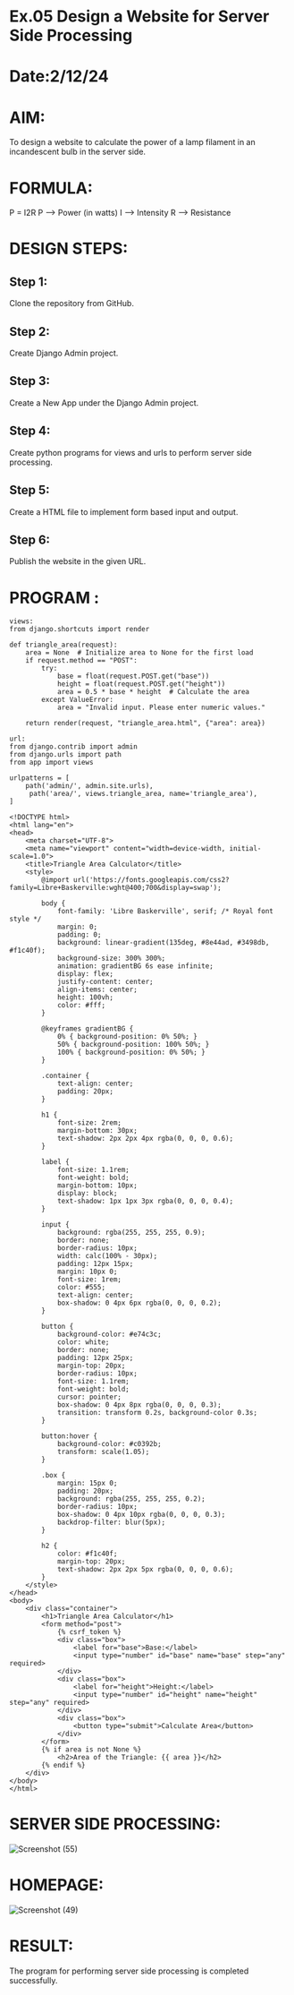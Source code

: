 # Ex.05 Design a Website for Server Side Processing
# Date:2/12/24
# AIM:
To design a website to calculate the power of a lamp filament in an incandescent bulb in the server side.

# FORMULA:
P = I2R
P --> Power (in watts)
 I --> Intensity
 R --> Resistance

# DESIGN STEPS:
## Step 1:
Clone the repository from GitHub.

## Step 2:
Create Django Admin project.

## Step 3:
Create a New App under the Django Admin project.

## Step 4:
Create python programs for views and urls to perform server side processing.

## Step 5:
Create a HTML file to implement form based input and output.

## Step 6:
Publish the website in the given URL.

# PROGRAM :
~~~
views:
from django.shortcuts import render

def triangle_area(request):
    area = None  # Initialize area to None for the first load
    if request.method == "POST":
        try:
            base = float(request.POST.get("base"))
            height = float(request.POST.get("height"))
            area = 0.5 * base * height  # Calculate the area
        except ValueError:
            area = "Invalid input. Please enter numeric values."
    
    return render(request, "triangle_area.html", {"area": area})
~~~
~~~
url:
from django.contrib import admin
from django.urls import path
from app import views

urlpatterns = [
    path('admin/', admin.site.urls),
     path('area/', views.triangle_area, name='triangle_area'),
]

~~~

~~~
<!DOCTYPE html>
<html lang="en">
<head>
    <meta charset="UTF-8">
    <meta name="viewport" content="width=device-width, initial-scale=1.0">
    <title>Triangle Area Calculator</title>
    <style>
        @import url('https://fonts.googleapis.com/css2?family=Libre+Baskerville:wght@400;700&display=swap');

        body {
            font-family: 'Libre Baskerville', serif; /* Royal font style */
            margin: 0;
            padding: 0;
            background: linear-gradient(135deg, #8e44ad, #3498db, #f1c40f);
            background-size: 300% 300%;
            animation: gradientBG 6s ease infinite;
            display: flex;
            justify-content: center;
            align-items: center;
            height: 100vh;
            color: #fff;
        }

        @keyframes gradientBG {
            0% { background-position: 0% 50%; }
            50% { background-position: 100% 50%; }
            100% { background-position: 0% 50%; }
        }

        .container {
            text-align: center;
            padding: 20px;
        }

        h1 {
            font-size: 2rem;
            margin-bottom: 30px;
            text-shadow: 2px 2px 4px rgba(0, 0, 0, 0.6);
        }

        label {
            font-size: 1.1rem;
            font-weight: bold;
            margin-bottom: 10px;
            display: block;
            text-shadow: 1px 1px 3px rgba(0, 0, 0, 0.4);
        }

        input {
            background: rgba(255, 255, 255, 0.9);
            border: none;
            border-radius: 10px;
            width: calc(100% - 30px);
            padding: 12px 15px;
            margin: 10px 0;
            font-size: 1rem;
            color: #555;
            text-align: center;
            box-shadow: 0 4px 6px rgba(0, 0, 0, 0.2);
        }

        button {
            background-color: #e74c3c;
            color: white;
            border: none;
            padding: 12px 25px;
            margin-top: 20px;
            border-radius: 10px;
            font-size: 1.1rem;
            font-weight: bold;
            cursor: pointer;
            box-shadow: 0 4px 8px rgba(0, 0, 0, 0.3);
            transition: transform 0.2s, background-color 0.3s;
        }

        button:hover {
            background-color: #c0392b;
            transform: scale(1.05);
        }

        .box {
            margin: 15px 0;
            padding: 20px;
            background: rgba(255, 255, 255, 0.2);
            border-radius: 10px;
            box-shadow: 0 4px 10px rgba(0, 0, 0, 0.3);
            backdrop-filter: blur(5px);
        }

        h2 {
            color: #f1c40f;
            margin-top: 20px;
            text-shadow: 2px 2px 5px rgba(0, 0, 0, 0.6);
        }
    </style>
</head>
<body>
    <div class="container">
        <h1>Triangle Area Calculator</h1>
        <form method="post">
            {% csrf_token %}
            <div class="box">
                <label for="base">Base:</label>
                <input type="number" id="base" name="base" step="any" required>
            </div>
            <div class="box">
                <label for="height">Height:</label>
                <input type="number" id="height" name="height" step="any" required>
            </div>
            <div class="box">
                <button type="submit">Calculate Area</button>
            </div>
        </form>
        {% if area is not None %}
            <h2>Area of the Triangle: {{ area }}</h2>
        {% endif %}
    </div>
</body>
</html>
~~~
# SERVER SIDE PROCESSING:
![Screenshot (55)](https://github.com/user-attachments/assets/e2a276ab-8a16-4f0e-9782-7830fe1a49cb)


# HOMEPAGE:
![Screenshot (49)](https://github.com/user-attachments/assets/64f5d409-da19-4bde-ab87-7094009e0c95)


# RESULT:
The program for performing server side processing is completed successfully.
